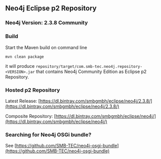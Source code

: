 ## Neo4j Eclipse p2 Repository


### Neo4j Version: 2.3.8 Community

### Build

Start the Maven build on command line

    mvn clean package

it will produce `repository/target/com.smb-tec.neo4j.repository-<VERSION>.jar` that contains Neo4j Community Edition as Eclipse p2 Repository.

### Hosted p2 Repository

Latest Release: [https://dl.bintray.com/smbgmbh/eclipse/neo4j/2.3.8/](https://dl.bintray.com/smbgmbh/eclipse/neo4j/2.3.8/)

Composite Repository: [https://dl.bintray.com/smbgmbh/eclipse/neo4j/](https://dl.bintray.com/smbgmbh/eclipse/neo4j/)

### Searching for Neo4j OSGi bundle?

See [https://github.com/SMB-TEC/neo4j-osgi-bundle](https://github.com/SMB-TEC/neo4j-osgi-bundle)
